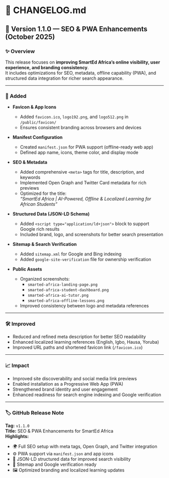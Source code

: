 # 🧭 CHANGELOG.md

## 🚀 Version 1.1.0 — SEO & PWA Enhancements (October 2025)

### ✨ Overview

This release focuses on **improving SmartEd Africa’s online visibility, user experience, and branding consistency**.  
It includes optimizations for SEO, metadata, offline capability (PWA), and structured data integration for richer search appearance.

---

### 🧩 Added

- **Favicon & App Icons**
  - Added `favicon.ico`, `logo192.png`, and `logo512.png` in `/public/favicon/`
  - Ensures consistent branding across browsers and devices

- **Manifest Configuration**
  - Created `manifest.json` for PWA support (offline-ready web app)
  - Defined app name, icons, theme color, and display mode

- **SEO & Metadata**
  - Added comprehensive `<meta>` tags for title, description, and keywords
  - Implemented Open Graph and Twitter Card metadata for rich previews
  - Optimized for the title:  
    _“SmartEd Africa | AI-Powered, Offline & Localized Learning for African Students”_

- **Structured Data (JSON-LD Schema)**
  - Added `<script type="application/ld+json">` block to support Google rich results
  - Included brand, logo, and screenshots for better search presentation

- **Sitemap & Search Verification**
  - Added `sitemap.xml` for Google and Bing indexing
  - Added `google-site-verification` file for ownership verification

- **Public Assets**
  - Organized screenshots:
    - `smarted-africa-landing-page.png`
    - `smarted-africa-student-dashboard.png`
    - `smarted-africa-ai-tutor.png`
    - `smarted-africa-offline-lessons.png`
  - Improved consistency between logo and metadata references

---

### 🛠️ Improved

- Reduced and refined meta description for better SEO readability
- Enhanced localized learning references (English, Igbo, Hausa, Yoruba)
- Improved URL paths and shortened favicon link (`/favicon.ico`)

---

### 📈 Impact

- Improved site discoverability and social media link previews
- Enabled installation as a Progressive Web App (PWA)
- Strengthened brand identity and user engagement
- Enhanced readiness for search engine indexing and Google verification

---

### 🏷️ GitHub Release Note

**Tag:** `v1.1.0`  
**Title:** SEO & PWA Enhancements for SmartEd Africa  
**Highlights:**

- 🌍 Full SEO setup with meta tags, Open Graph, and Twitter integration  
- ⚙️ PWA support via `manifest.json` and app icons  
- 🧠 JSON-LD structured data for improved search visibility  
- 🔎 Sitemap and Google verification ready  
- 🖼️ Optimized branding and localized learning updates
